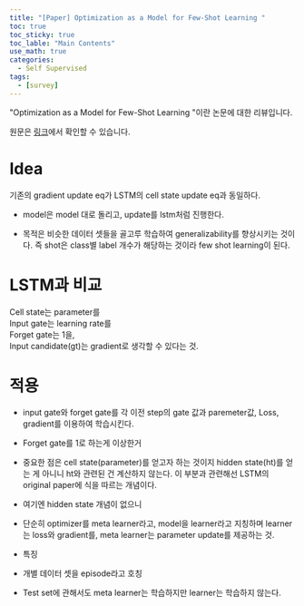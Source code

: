 ```yaml
---
title: "[Paper] Optimization as a Model for Few-Shot Learning "
toc: true
toc_sticky: true
toc_lable: "Main Contents"
use_math: true
categories:
  - Self Supervised
tags:
  - [survey]
---
```


"Optimization as a Model for Few-Shot Learning "이란 논문에 대한 리뷰입니다.

원문은 [링크](https://openreview.net/forum?id=rJY0-Kcll)에서 확인할 수 있습니다.

# Idea
기존의 gradient update eq가 LSTM의 cell state update eq과 동일하다. 
 - model은 model 대로 돌리고, update를 lstm처럼 진행한다. 

- 목적은 비슷한 데이터 셋들을 골고루 학습하여 generalizability를 향상시키는 것이다. 즉 shot은 class별 label 개수가 해당하는 것이라 few shot learning이 된다. 

# LSTM과 비교
Cell state는 parameter를 <br>
Input gate는 learning rate를<br>
Forget gate는 1을,<br>
Input candidate(gt)는 gradient로 생각할 수 있다는 것. <br>

# 적용
- input gate와 forget gate를 각 이전 step의 gate 값과 paremeter값, Loss, gradient를 이용하여 학습시킨다. 
 - Forget gate를 1로 하는게 이상한거

- 중요한 점은 cell state(parameter)를 얻고자 하는 것이지 hidden state(ht)를 얻는 게 아니니 ht와 관련된 건 계산하지 않는다. 이 부분과 관련해선 LSTM의 original paper에 식을 따르는 개념이다. 
 - 여기엔 hidden state 개념이 없으니

- 단순히 optimizer를 meta learner라고, model을 learner라고 지칭하며 learner는 loss와 gradient를, meta learner는 parameter update를 제공하는 것. 

- 특징
 - 개별 데이터 셋을 episode라고 호칭
 - Test set에 관해서도 meta learner는 학습하지만 learner는 학습하지 않는다.
